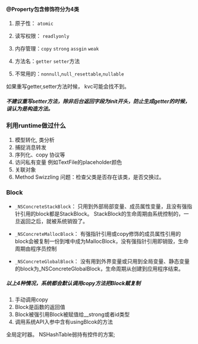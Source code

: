  #### @Property包含修饰符分为4类

1. 原子性： `atomic`

2. 读写权限： `readlyonly`

3. 内存管理：`copy` `strong` `assgin` `weak`

4. 方法名：`getter` `setter`方法
5. 不常用的：`nonnull`,`null_resettable`,`nullable`

如果重写getter,setter方法时候， kvc可能会找不到。

##### 不建议重写setter方法，除非后台返回字段为init开头，防止生成getter的时候，误认为是构造方法。



### 利用runtime做过什么

1. 模型转化, 类分析
2. 捕捉消息转发
3. 序列化、copy 协议等
4. 访问私有变量 例如TextFile的placeholder颜色
5. 关联对象
6. Method Swizzling 问题：检查父类是否存在该类，是否交换过。



### Block 

* `_NSConcreteStackBlock`： 只用到外部局部变量、成员属性变量，且没有强指针引用的block都是StackBlock。 StackBlock的生命周期由系统控制的，一旦返回之后，就被系统销毁了。

* `_NSConcreteMallocBlock`： 有强指针引用或copy修饰的成员属性引用的block会被复制一份到堆中成为MallocBlock，没有强指针引用即销毁，生命周期由程序员控制

* `_NSConcreteGlobalBlock`： 没有用到外界变量或只用到全局变量、静态变量的block为_NSConcreteGlobalBlock，生命周期从创建到应用程序结束。



##### 以上4种情况，系统都会默认调用copy方法把Block赋复制

1. 手动调用copy
2.  Block是函数的返回值 
3. Block被强引用Block被赋值给__strong或者id类型 
4. 调用系统API入参中含有usingBlcok的方法





全局定时器。 NSHashTable弱持有控件的方案;
